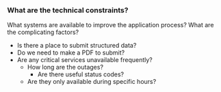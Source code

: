 ### What are the technical constraints?
What systems are available to improve the application process? What are the complicating factors?
- Is there a place to submit structured data?
- Do we need to make a PDF to submit?
- Are any critical services unavailable frequently?
  - How long are the outages?
    - Are there useful status codes?
  - Are they only available during specific hours?
